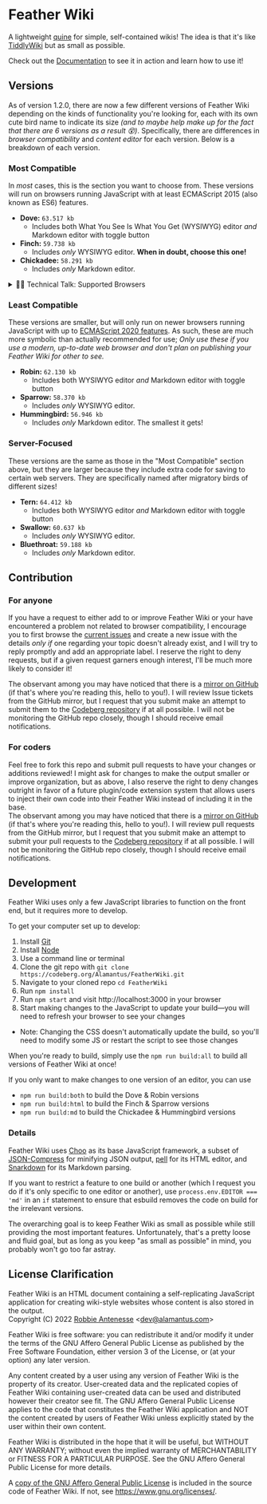 # Feather Wiki

A lightweight [quine](https://en.wikipedia.org/wiki/Quine_(computing)) for simple, self-contained wikis! The idea is that it's like
[TiddlyWiki](https://tiddlywiki.com) but as small as possible.

Check out the [Documentation](https://feather.wiki) to see it in action and learn how to use it!

## Versions

As of version 1.2.0, there are now a few different versions of Feather Wiki depending on the kinds of functionality you're looking for, each
with its own cute bird name to indicate its size _(and to maybe help make up for the fact that there are 6 versions as a result 😵)_.
Specifically, there are differences in _browser compatibility_ and _content editor_ for each version. Below is a breakdown of each
version.

### Most Compatible

In _most_ cases, this is the section you want to choose from. These versions will run on browsers running JavaScript with at least
ECMAScript 2015 (also known as ES6) features.

- **Dove:** `63.517 kb`
  - Includes both What You See Is What You Get (WYSIWYG) editor _and_ Markdown editor with toggle button
- **Finch:** `59.738 kb`
  - Includes _only_ WYSIWYG editor. **When in doubt, choose this one!**
- **Chickadee:** `58.291 kb`
  - Includes _only_ Markdown editor.

<details>
<summary>👨‍💻 Technical Talk: Supported Browsers</summary>

According to [this ECMAScript compatibility table](https://kangax.github.io/compat-table/es6/), the following
browser versions should definitely be able to run the Dove, Finch, and Chickadee versions of Feather Wiki without issues:

- Chrome 86+
- Edge 87+
- Firefox 88+
- iOS Safari 12+
- Opera 73+
- Opera Mobile 62+
- Safari 13+
- Samsung Internet for Android 12+

The chart linked above is incomplete, so if your browser is older than any of these, you _might_ still be able to run Feather Wiki, but
you'll have to check yourself if it supports [features from ECMAScript 2015](https://caniuse.com/es6) (also known as ES6).

</details>

### Least Compatible

These versions are smaller, but will only run on newer browsers running JavaScript with up to [ECMAScript 2020 features](https://caniuse.com/es6,array-includes,async-functions,pad-start-end,mdn-javascript_operators_optional_chaining,mdn-javascript_operators_nullish_coalescing). As such, these
are much more symbolic than actually recommended for use; _Only use these if you use a modern, up-to-date web browser and don't plan on
publishing your Feather Wiki for other to see._

- **Robin:** `62.130 kb`
  - Includes both WYSIWYG editor _and_ Markdown editor with toggle button
- **Sparrow:** `58.370 kb`
  - Includes _only_ WYSIWYG editor.
- **Hummingbird:** `56.946 kb`
  - Includes _only_ Markdown editor. The smallest it gets!

### Server-Focused

These versions are the same as those in the "Most Compatible" section above, but they are larger because they include extra code for saving to certain web servers. They are specifically named after migratory birds of different sizes!

- **Tern:** `64.412 kb`
  - Includes both WYSIWYG editor _and_ Markdown editor with toggle button
- **Swallow:** `60.637 kb`
  - Includes _only_ WYSIWYG editor.
- **Bluethroat:** `59.188 kb`
  - Includes _only_ Markdown editor.

## Contribution

### For anyone

If you have a request to either add to or improve Feather Wiki or your have encountered a problem not related to browser
compatibility, I encourage you to first browse the [current issues](https://codeberg.org/Alamantus/FeatherWiki/issues) and create a new issue
with the details _only if_ one regarding your topic doesn't already exist, and I will try to reply promptly and add an appropriate label.
I reserve the right to deny requests, but if a given request garners enough interest, I'll be much more likely to consider it!

The observant among you may have noticed that there is a [mirror on GitHub](https://github.com/Alamantus/FeatherWiki) (if that's where you're reading this, hello to you!). I will review Issue tickets from the GitHub mirror, but I request that you submit make an attempt to submit them to the [Codeberg repository](https://codeberg.org/Alamantus/FeatherWiki)
if at all possible. I will not be monitoring the GitHub repo closely, though I should receive email notifications.

### For coders

Feel free to fork this repo and submit pull requests to have your changes or additions reviewed! I might ask for changes
to make the output smaller or improve organization, but as above, I also reserve the right to deny changes outright in favor of a future plugin/code
extension system that allows users to inject their own code into their Feather Wiki instead of including it in the base.  
The observant among you may have noticed that there is a [mirror on GitHub](https://github.com/Alamantus/FeatherWiki) (if that's where you're reading this, hello to you!). I will review pull requests from the GitHub mirror, but I request that you submit make an attempt to submit your pull requests to the
[Codeberg repository](https://codeberg.org/Alamantus/FeatherWiki) if at all possible. I will not be monitoring the GitHub repo closely, though I should receive email notifications.

## Development

Feather Wiki uses only a few JavaScript libraries to function on the front end, but it requires more to develop.

To get your computer set up to develop:

1. Install [Git](https://git-scm.com)
1. Install [Node](https://nodejs.org)
1. Use a command line or terminal
1. Clone the git repo with `git clone https://codeberg.org/Alamantus/FeatherWiki.git`
1. Navigate to your cloned repo `cd FeatherWiki`
1. Run `npm install`
1. Run `npm start` and visit http://localhost:3000 in your browser
1. Start making changes to the JavaScript to update your build—you will need to refresh your browser to see your changes
  - Note: Changing the CSS doesn't automatically update the build, so you'll need to modify some JS or restart the script to see those changes

When you're ready to build, simply use the `npm run build:all` to build all versions of Feather Wiki at once!

If you only want to make changes to one version of an editor, you can use

- `npm run build:both` to build the Dove & Robin versions
- `npm run build:html` to build the Finch & Sparrow versions
- `npm run build:md` to build the Chickadee & Hummingbird versions

### Details

Feather Wiki uses [Choo](https://choo.io) as its base JavaScript framework, a subset of [JSON-Compress](https://github.com/Alamantus/JSON-Compress) for
minifying JSON output, [pell](https://jaredreich.com/pell/) for its HTML editor, and [Snarkdown](https://github.com/developit/snarkdown) for
its Markdown parsing.

If you want to restrict a feature to one build or another (which I request you do if it's only specific to one editor or another),
use `process.env.EDITOR === 'md'` in an `if` statement to ensure that esbuild removes the code on build for the irrelevant versions.

The overarching goal is to keep Feather Wiki as small as possible while still providing the most important features. Unfortunately, that's
a pretty loose and fluid goal, but as long as you keep "as small as possible" in mind, you probably won't go too far astray.

## License Clarification

Feather Wiki is an HTML document containing a self-replicating JavaScript application for creating wiki-style websites whose content is also stored in the output.  
Copyright (C) 2022 [Robbie Antenesse](https://robbie.antenesse.net) \<dev@alamantus.com\>

Feather Wiki is free software: you can redistribute it and/or modify
it under the terms of the GNU Affero General Public License as
published by the Free Software Foundation, either version 3 of the
License, or (at your option) any later version.

Any content created by a user using any version of Feather Wiki is
the property of its creator. User-created data and the replicated
copies of Feather Wiki containing user-created data can be used and
distributed however their creator see fit. The GNU Affero General
Public License applies to the code that constitutes the Feather Wiki
application and NOT the content created by users of Feather Wiki
unless explicitly stated by the user within their own content.

Feather Wiki is distributed in the hope that it will be useful,
but WITHOUT ANY WARRANTY; without even the implied warranty of
MERCHANTABILITY or FITNESS FOR A PARTICULAR PURPOSE. See the
GNU Affero General Public License for more details.

A [copy of the GNU Affero General Public License](https://codeberg.org/Alamantus/FeatherWiki/src/branch/main/LICENSE)
is included in the source code of Feather Wiki. If not, see
https://www.gnu.org/licenses/.
